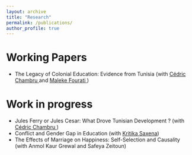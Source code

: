 ```yaml
---
layout: archive
title: "Research"
permalink: /publications/
author_profile: true
---
```




Working Papers
===

* The Legacy of Colonial Education: Evidence from Tunisia (with <a href="https://cedricchambru.github.io"> Cédric Chambru </a> and <a href="https://sites.google.com/view/malekefourati/home"> Maleke Fourati </a>)

Work in progress
===

* Jules Ferry or Jules Cesar: What Drove Tunisian Development ? (with <a href="https://cedricchambru.github.io"> Cédric Chambru </a>)
* Conflict and Gender Gap in Education (with <a href="https://www.kritikasaxena.com"> Kritika Saxena</a>)
* The Effects of Marriage on Happiness: Self-Selection and Causality (with Anmol Kaur Grewal and Safeya Zeitoun)
